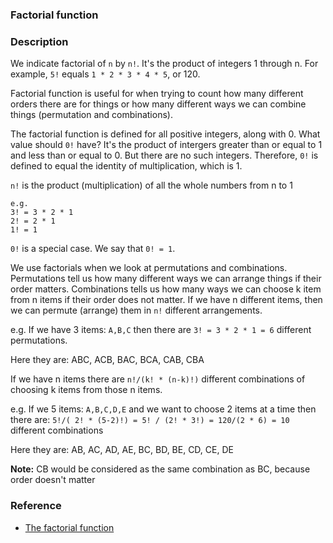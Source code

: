 ### Factorial function

### Description

We indicate factorial of `n` by `n!`. It's the product of integers 1 through n. For example, `5!` equals `1 * 2 * 3 * 4 * 5`, or 120.

Factorial function is useful for when trying to count how many different orders there are for things or how many different ways we can combine things (permutation and combinations).

The factorial function is defined for all positive integers, along with 0. What value should `0!` have? It's the product of intergers greater than or equal to 1 and less than or equal to 0. But there are no such integers. Therefore, `0!` is defined to equal the identity of multiplication, which is 1.

`n!` is the product (multiplication) of all the whole numbers from n to 1

```
e.g.
3! = 3 * 2 * 1
2! = 2 * 1
1! = 1
```

`0!` is a special case. We say that `0! = 1`.

We use factorials when we look at permutations and combinations. Permutations tell us how many different ways we can arrange things if their order matters. Combinations tells us how many ways we can choose k item from n items if their order does not matter. If we have n different items, then we can permute (arrange) them in `n!` different arrangements.

e.g.
If we have 3 items: `A,B,C` then there are `3! = 3 * 2 * 1 = 6` different permutations.

Here they are:
ABC, ACB, BAC, BCA, CAB, CBA

If we have n items there are `n!/(k! * (n-k)!)` different combinations of choosing k items from those n items.

e.g.
If we 5 items: `A,B,C,D,E` and we want to choose 2 items at a time then there are:
`5!/( 2! * (5-2)!) = 5! / (2! * 3!) = 120/(2 * 6) = 10` different combinations

Here they are:
AB, AC, AD, AE, BC, BD, BE, CD, CE, DE

**Note:** CB would be considered as the same combination as BC, because order doesn't matter

### Reference

- [The factorial function](https://www.khanacademy.org/computing/computer-science/algorithms/recursive-algorithms/a/the-factorial-function)
